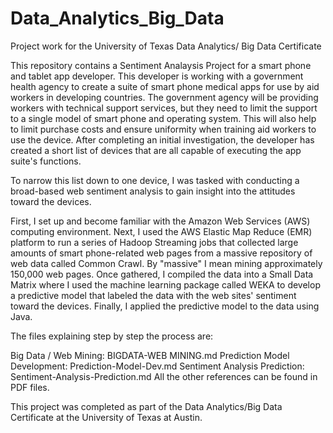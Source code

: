 # Data_Analytics_Big_Data
Project work for the University of Texas Data Analytics/ Big Data Certificate

This repository contains a Sentiment Analaysis Project for a smart phone and tablet app developer. This developer is working with a government health agency to create a suite of smart phone medical apps for use by aid workers in developing countries. The government agency will be providing workers with technical support services, but they need to limit the support to a single model of smart phone and operating system. This will also help to limit purchase costs and ensure uniformity when training aid workers to use the device. After completing an initial investigation, the developer has created a short list of devices that are all capable of executing the app suite's functions.

To narrow this list down to one device, I was tasked with conducting a broad-based web sentiment analysis to gain insight into the attitudes toward the devices.

First, I set up and become familiar with the Amazon Web Services (AWS) computing environment. Next, I used the AWS Elastic Map Reduce (EMR) platform to run a series of Hadoop Streaming jobs that collected large amounts of smart phone-related web pages from a massive repository of web data called Common Crawl. By "massive" I mean mining approximately 150,000 web pages. Once gathered, I compiled the data into a Small Data Matrix where I used the machine learning package called WEKA to develop a predictive model that labeled the data with the web sites' sentiment toward the devices. Finally, I applied the predictive model to the data using Java.

The files explaining step by step the process are:

Big Data / Web Mining: BIGDATA-WEB MINING.md
Prediction Model Development: Prediction-Model-Dev.md
Sentiment Analysis Prediction: Sentiment-Analysis-Prediction.md
All the other references can be found in PDF files.

This project was completed as part of the Data Analytics/Big Data Certificate at the University of Texas at Austin.
